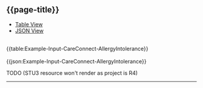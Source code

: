 ## {{page-title}}

<div class="nhsd-!t-margin-bottom-6">
<ul class="nav nav-tabs" role="tablist">
   <li role="presentation" >
      <a href="#AllergyIntoleranceTableInput" role="tab" data-toggle="tab">Table View</a>
   </li>
   <li role="presentation">
      <a href="#AllergyIntoleranceJSONInput" role="tab" data-toggle="tab">JSON View</a>
   </li>
</ul>
<div class="tab-content snippet">
   <div id="AllergyIntoleranceTableInput" role="tabpanel" class="tab-pane active">
      <br>
      {{table:Example-Input-CareConnect-AllergyIntolerance}}
   </div>
   <div id="AllergyIntoleranceJSONInput" role="tabpanel" class="tab-pane">
      <br/>
      {{json:Example-Input-CareConnect-AllergyIntolerance}}
   </div>
</div>
</div>

TODO (STU3 resource won't render as project is R4)

-----


